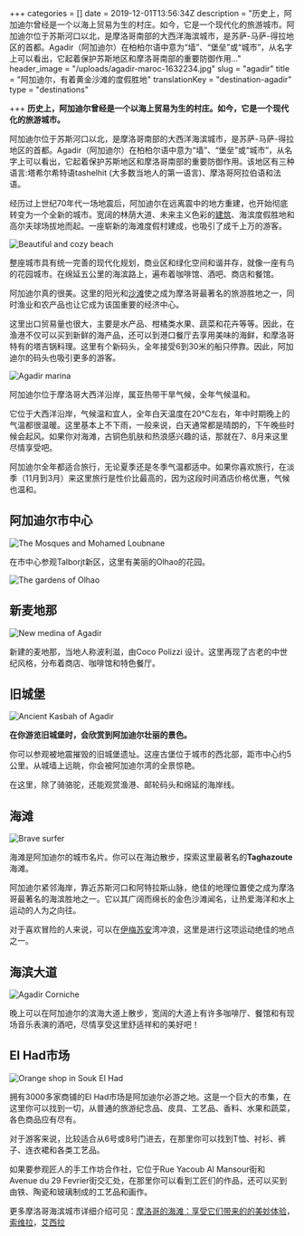+++
categories = []
date = 2019-12-01T13:56:34Z
description = "历史上，阿加迪尔曾经是一个以海上贸易为生的村庄。如今，它是一个现代化的旅游城市。阿加迪尔位于苏斯河口以北，是摩洛哥南部的大西洋海滨城市，是苏萨-马萨-得拉地区的首都。Agadir（阿加迪尔）在柏柏尔语中意为“墙”、“堡垒”或“城市”，从名字上可以看出，它起着保护苏斯地区和摩洛哥南部的重要防御作用..."
header_image = "/uploads/agadir-maroc-1632234.jpg"
slug = "agadir"
title = "阿加迪尔，有着黄金沙滩的度假胜地"
translationKey = "destination-agadir"
type = "destinations"

+++
**历史上，阿加迪尔曾经是一个以海上贸易为生的村庄。如今，它是一个现代化的旅游城市。**

阿加迪尔位于苏斯河口以北，是摩洛哥南部的大西洋海滨城市，是苏萨-马萨-得拉地区的首都。Agadir（阿加迪尔）在柏柏尔语中意为“墙”、“堡垒”或“城市”，从名字上可以看出，它起着保护苏斯地区和摩洛哥南部的重要防御作用。该地区有三种语言:塔希尔希特语tashelhit (大多数当地人的第一语言)、摩洛哥阿拉伯语和法语。

经历过上世纪70年代一场地震后，阿加迪尔在远离震中的地方重建，也开始彻底转变为一个全新的城市。宽阔的林荫大道、未来主义色彩的[建筑](/zh/blog/moroccan-architecture/ "摩洛哥建筑")、海滨度假胜地和高尔夫球场拔地而起。一座崭新的海滩度假村建成，也吸引了成千上万的游客。

![Beautiful and cozy beach](/uploads/Agadir7.jpg "Beautiful and cozy beach")

整座城市具有统一完善的现代化规划，商业区和绿化空间和谐并存，就像一座有鸟的花园城市。在绵延五公里的海滨路上，遍布着咖啡馆、酒吧、商店和餐馆。

阿加迪尔真的很美。这里的阳光和[沙滩](/zh/destinations/enjoy-the-incredible-experience-of-visiting-the-moroccan-beaches/ "摩洛哥沙滩")使之成为摩洛哥最著名的旅游胜地之一，同时渔业和农产品也让它成为该国重要的经济中心。

这里出口贸易量也很大，主要是水产品、柑橘类水果、蔬菜和花卉等等。因此，在渔港不仅可以买到新鲜的海产品，还可以到港口餐厅去享用美味的海鲜，和摩洛哥特有的塔吉锅料理。这里有个新码头，全年接受6到30米的船只停靠。因此，阿加迪尔的码头也吸引更多的游客。

![Agadir marina](/uploads/Agadir2.jpg "Agadir marina")

阿加迪尔位于摩洛哥大西洋沿岸，属亚热带干旱气候，全年气候温和。

它位于大西洋沿岸，气候温和宜人，全年白天温度在20℃左右，年中时期晚上的气温都很温暖。这里基本上不下雨，一般来说，白天通常都是晴朗的，下午晚些时候会起风。如果你对海滩，古铜色肌肤和热浪感兴趣的话，那就在7、8月来这里尽情享受吧。

阿加迪尔全年都适合旅行，无论夏季还是冬季气温都适中。如果你喜欢旅行，在淡季（11月到3月）来这里旅行是性价比最高的，因为这段时间酒店价格优惠，气候也温和。

## **阿加迪尔市中心**

![The Mosques and Mohamed Loubnane](/uploads/1024px-Agadir_28.01.2011_15-40-03.jpg " Agadir city center")

在市中心参观Talborjt新区，这里有美丽的Olhao的花园。

![The gardens of Olhao](/uploads/Agadir9.jpeg "The gardens of Olhao")

## **新麦地那**

![New medina of Agadir](/uploads/Agadir6.jpg "New medina of Agadir")

新建的麦地那，当地人称波利滋，由Coco Polizzi 设计。这里再现了古老的中世纪风格，分布着商店、咖啡馆和特色餐厅。

## **旧城堡**

![Ancient Kasbah of Agadir](/uploads/Agadir4.jpg "Ancient Kasbah of Agadir")

**在你游览旧城堡时，会欣赏到阿加迪尔壮丽的景色。**

你可以参观被地震摧毁的旧城堡遗址。这座古堡位于城市的西北部，距市中心约5公里。从城墙上远眺，你会被阿加迪尔湾的全景惊艳。

在这里，除了骑骆驼，还能观赏渔港、邮轮码头和绵延的海岸线。

## **海滩**

![Brave surfer](/uploads/Agadir3.jpg "Brave surfer")

海滩是阿加迪尔的城市名片。你可以在海边散步，探索这里最著名的**Taghazoute**海滩。

阿加迪尔紧邻海岸，靠近苏斯河口和阿特拉斯山脉，绝佳的地理位置使之成为摩洛哥最著名的海滨胜地之一。它以其广阔而绵长的金色沙滩闻名，让热爱海洋和水上运动的人为之向往。

对于喜欢冒险的人来说，可以在[伊梅苏安](/zh/destinations/imsouane/ "伊梅苏安")湾冲浪，这里是进行这项运动绝佳的地点之一。

## **海滨大道**

![Agadir Corniche](/uploads/maroc-agadir-marina.jpg "Agadir Corniche")

晚上可以在阿加迪尔的滨海大道上散步，宽阔的大道上有许多咖啡厅、餐馆和有现场音乐表演的酒吧，尽情享受这里舒适祥和的美好吧！

## **El Had市场**

![Orange shop in Souk El Had](/uploads/Agadir5.jpg "Orange shop in Souk El Had")

拥有3000多家商铺的El Had市场是阿加迪尔必游之地。这是一个巨大的市集，在这里你可以找到一切，从普通的旅游纪念品、皮具、工艺品、香料、水果和蔬菜，各色商品应有尽有。

对于游客来说，比较适合从6号或8号门进去，在那里你可以找到T恤、衬衫、裤子、连衣裙和各类工艺品。

如果要参观匠人的手工作坊合作社，它位于Rue Yacoub Al Mansour街和 Avenue du 29 Fevrier街交汇处，在那里你可以看到工匠们的作品，还可以买到由铁、陶瓷和玻璃制成的工艺品和画作。

更多摩洛哥海滨城市详细介绍可见：[摩洛哥的海滩：享受它们带来的的美妙体验](/zh/destinations/enjoy-the-incredible-experience-of-visiting-the-moroccan-beaches/ "摩洛哥的海滩：享受它们带来的的美妙体验")，[索维拉](/zh/destinations/essaouira/ "索维拉")，[艾西拉](/zh/destinations/asilah/ "艾西拉")